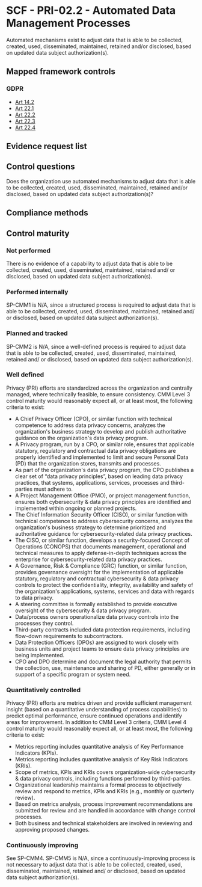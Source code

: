 # SCF - PRI-02.2 - Automated Data Management Processes
Automated mechanisms exist to adjust data that is able to be collected, created, used, disseminated, maintained, retained and/or disclosed, based on updated data subject authorization(s).
## Mapped framework controls
### GDPR
- [Art 14.2](../gdpr/art14.md#Article-142)
- [Art 22.1](../gdpr/art22.md#Article-221)
- [Art 22.2](../gdpr/art22.md#Article-222)
- [Art 22.3](../gdpr/art22.md#Article-223)
- [Art 22.4](../gdpr/art22.md#Article-224)

## Evidence request list


## Control questions
Does the organization use automated mechanisms to adjust data that is able to be collected, created, used, disseminated, maintained, retained and/or disclosed, based on updated data subject authorization(s)?

## Compliance methods


## Control maturity
### Not performed
There is no evidence of a capability to adjust data that is able to be collected, created, used, disseminated, maintained, retained and/ or disclosed, based on updated data subject authorization(s).

### Performed internally
SP-CMM1 is N/A, since a structured process is required to adjust data that is able to be collected, created, used, disseminated, maintained, retained and/ or disclosed, based on updated data subject authorization(s).

### Planned and tracked
SP-CMM2 is N/A, since a well-defined process is required to adjust data that is able to be collected, created, used, disseminated, maintained, retained and/ or disclosed, based on updated data subject authorization(s).

### Well defined
Privacy (PRI) efforts are standardized across the organization and centrally managed, where technically feasible, to ensure consistency. CMM Level 3 control maturity would reasonably expect all, or at least most, the following criteria to exist:
- A Chief Privacy Officer (CPO), or similar function with technical competence to address data privacy concerns, analyzes the organization's business strategy to develop and publish authoritative guidance on the organization's data privacy program.
- A Privacy program, run by a CPO, or similar role, ensures that applicable statutory, regulatory and contractual data privacy obligations are properly identified and implemented to limit and secure Personal Data (PD) that the organization stores, transmits and processes.
- As part of the organization's data privacy program, the CPO publishes a clear set of “data privacy principles”, based on leading data privacy practices, that systems, applications, services, processes and third-parties must adhere to.
- A Project Management Office (PMO), or project management function, ensures both cybersecurity & data privacy principles are identified and implemented within ongoing or planned projects.
- The Chief Information Security Officer (CISO), or similar function with technical competence to address cybersecurity concerns, analyzes the organization's business strategy to determine prioritized and authoritative guidance for cybersecurity-related data privacy practices.
- The CISO, or similar function, develops a security-focused Concept of Operations (CONOPS) that documents management, operational and technical measures to apply defense-in-depth techniques across the enterprise for cybersecurity-related data privacy practices.
- A Governance, Risk & Compliance (GRC) function, or similar function, provides governance oversight for the implementation of applicable statutory, regulatory and contractual cybersecurity & data privacy controls to protect the confidentiality, integrity, availability and safety of the organization's applications, systems, services and data with regards to data privacy.
- A steering committee is formally established to provide executive oversight of the cybersecurity & data privacy program.
- Data/process owners operationalize data privacy controls into the processes they control.
- Third-party contracts included data protection requirements, including flow-down requirements to subcontractors.
- Data Protection Officers (DPOs) are assigned to work closely with business units and project teams to ensure data privacy principles are being implemented.
- CPO and DPO determine and document the legal authority that permits the collection, use, maintenance and sharing of PD, either generally or in support of a specific program or system need.

### Quantitatively controlled
Privacy (PRI) efforts are metrics driven and provide sufficient management insight (based on a quantitative understanding of process capabilities) to predict optimal performance, ensure continued operations and identify areas for improvement. In addition to CMM Level 3 criteria, CMM Level 4 control maturity would reasonably expect all, or at least most, the following criteria to exist:
- Metrics reporting includes quantitative analysis of Key Performance Indicators (KPIs).
- Metrics reporting includes quantitative analysis of Key Risk Indicators (KRIs).
- Scope of metrics, KPIs and KRIs covers organization-wide cybersecurity & data privacy controls, including functions performed by third-parties.
- Organizational leadership maintains a formal process to objectively review and respond to metrics, KPIs and KRIs (e.g., monthly or quarterly review).
- Based on metrics analysis, process improvement recommendations are submitted for review and are handled in accordance with change control processes.
- Both business and technical stakeholders are involved in reviewing and approving proposed changes.

### Continuously improving
See SP-CMM4. SP-CMM5 is N/A, since a continuously-improving process is not necessary to adjust data that is able to be collected, created, used, disseminated, maintained, retained and/ or disclosed, based on updated data subject authorization(s).

